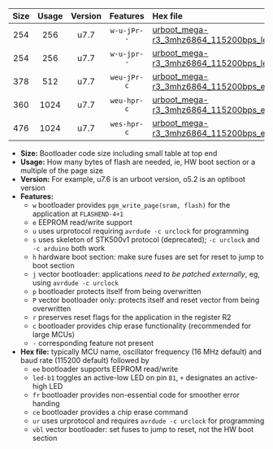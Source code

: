 |Size|Usage|Version|Features|Hex file|
|:-:|:-:|:-:|:-:|:--|
|254|256|u7.7|`w-u-jPr--`|[urboot_mega-r3_3mhz6864_115200bps_led+b7_ur_vbl.hex](https://raw.githubusercontent.com/stefanrueger/urboot.hex/main/boards/mega-r3/fcpu_3mhz6864/115200_bps/urboot_mega-r3_3mhz6864_115200bps_led+b7_ur_vbl.hex)|
|254|256|u7.7|`w-u-jpr--`|[urboot_mega-r3_3mhz6864_115200bps_led+b7_fr_ur_vbl.hex](https://raw.githubusercontent.com/stefanrueger/urboot.hex/main/boards/mega-r3/fcpu_3mhz6864/115200_bps/urboot_mega-r3_3mhz6864_115200bps_led+b7_fr_ur_vbl.hex)|
|378|512|u7.7|`weu-jPr-c`|[urboot_mega-r3_3mhz6864_115200bps_ee_led+b7_fr_ce_ur_vbl.hex](https://raw.githubusercontent.com/stefanrueger/urboot.hex/main/boards/mega-r3/fcpu_3mhz6864/115200_bps/urboot_mega-r3_3mhz6864_115200bps_ee_led+b7_fr_ce_ur_vbl.hex)|
|360|1024|u7.7|`weu-hpr-c`|[urboot_mega-r3_3mhz6864_115200bps_ee_led+b7_fr_ce_ur.hex](https://raw.githubusercontent.com/stefanrueger/urboot.hex/main/boards/mega-r3/fcpu_3mhz6864/115200_bps/urboot_mega-r3_3mhz6864_115200bps_ee_led+b7_fr_ce_ur.hex)|
|476|1024|u7.7|`wes-hpr-c`|[urboot_mega-r3_3mhz6864_115200bps_ee_led+b7_fr_ce.hex](https://raw.githubusercontent.com/stefanrueger/urboot.hex/main/boards/mega-r3/fcpu_3mhz6864/115200_bps/urboot_mega-r3_3mhz6864_115200bps_ee_led+b7_fr_ce.hex)|

- **Size:** Bootloader code size including small table at top end
- **Usage:** How many bytes of flash are needed, ie, HW boot section or a multiple of the page size
- **Version:** For example, u7.6 is an urboot version, o5.2 is an optiboot version
- **Features:**
  + `w` bootloader provides `pgm_write_page(sram, flash)` for the application at `FLASHEND-4+1`
  + `e` EEPROM read/write support
  + `u` uses urprotocol requiring `avrdude -c urclock` for programming
  + `s` uses skeleton of STK500v1 protocol (deprecated); `-c urclock` and `-c arduino` both work
  + `h` hardware boot section: make sure fuses are set for reset to jump to boot section
  + `j` vector bootloader: applications *need to be patched externally*, eg, using `avrdude -c urclock`
  + `p` bootloader protects itself from being overwritten
  + `P` vector bootloader only: protects itself and reset vector from being overwritten
  + `r` preserves reset flags for the application in the register R2
  + `c` bootloader provides chip erase functionality (recommended for large MCUs)
  + `-` corresponding feature not present
- **Hex file:** typically MCU name, oscillator frequency (16 MHz default) and baud rate (115200 default) followed by
  + `ee` bootloader supports EEPROM read/write
  + `led-b1` toggles an active-low LED on pin `B1`, `+` designates an active-high LED
  + `fr` bootloader provides non-essential code for smoother error handing
  + `ce` bootloader provides a chip erase command
  + `ur` uses urprotocol and requires `avrdude -c urclock` for programming
  + `vbl` vector bootloader: set fuses to jump to reset, not the HW boot section
